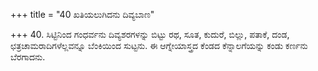 +++
title = "40 ಖತಿಯಲುಗಿದನು ದಿವ್ಯಬಾಣ"

+++
40. ಸಿಟ್ಟಿನಿಂದ ಗಂಧರ್ವನು ದಿವ್ಯಶರಗಳನ್ನು ಬಿಟ್ಟು ರಥ, ಸೂತ, ಕುದುರೆ, ಬಿಲ್ಲು, ಪತಾಕೆ, ದಂಡ, ಛತ್ರಚಾಮರಾದಿಗಳೆಲ್ಲವನ್ನೂ ಬೆಂಕಿಯಿಂದ ಸುಟ್ಟನು. ಈ ಆಗ್ನೇಯಾಸ್ತ್ರದ ಕೆಂಡದ ಕೆನ್ನಾಲಗೆಯನ್ನು ಕಂಡು ಕರ್ಣನು ಬೆರಗಾದನು.
